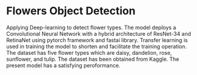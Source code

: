 # Flowers Object Detection
Applying Deep-learning to detect flower types. The model deploys a Convolutional Neural Network with a hybrid architecture of ResNet-34 and RetinaNet using pytorch framework and fastai library. Transfer learning is used in training the model to shorten and facilitate the training operation. The dataset has five flower types which are daisy, dandelion, rose, sunflower, and tulip. The dataset has been obtained from Kaggle. The present model has a satisfying peroformance.
